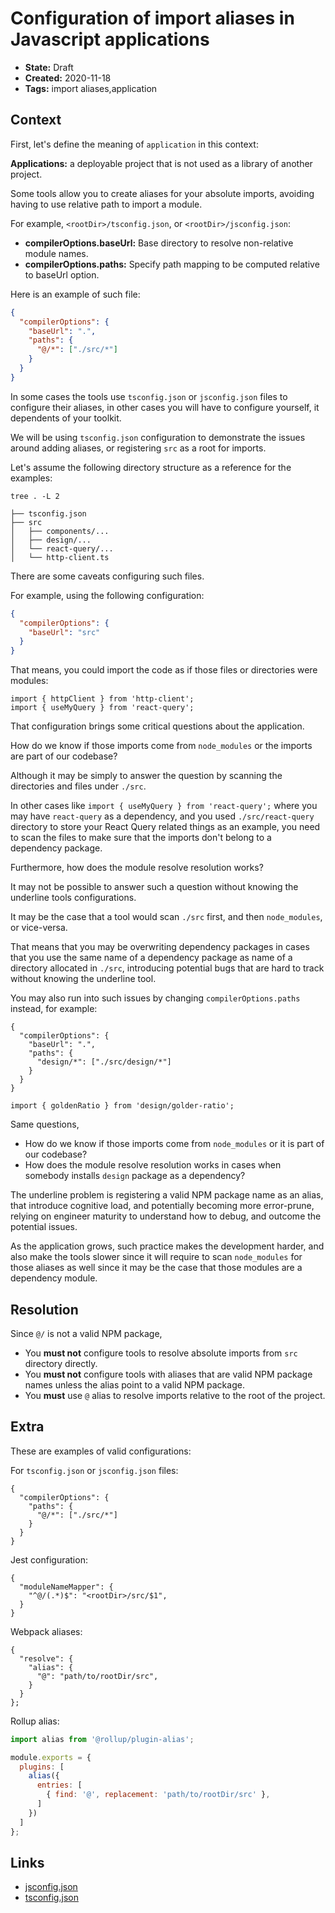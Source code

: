 # Configuration of import aliases in Javascript applications

* **State:** Draft
* **Created:** 2020-11-18
* **Tags:** import aliases,application

## Context

First, let's define the meaning of `application` in this context:

**Applications:** a deployable project that is not used as a library of another
project.

Some tools allow you to create aliases for your absolute imports, avoiding
having to use relative path to import a module.

For example, `<rootDir>/tsconfig.json`, or `<rootDir>/jsconfig.json`:

* **compilerOptions.baseUrl:** Base directory to resolve non-relative module
  names.
* **compilerOptions.paths:** Specify path mapping to be computed relative to
  baseUrl option.

Here is an example of such file:

```json
{
  "compilerOptions": {
    "baseUrl": ".",
    "paths": {
      "@/*": ["./src/*"]
    }
  }
}
```

In some cases the tools use `tsconfig.json` or `jsconfig.json` files
to configure their aliases, in other cases you will have to configure yourself,
it dependents of your toolkit.

We will be using `tsconfig.json` configuration to demonstrate the issues around
adding aliases, or registering `src` as a root for imports.

Let's assume the following directory structure as a reference for the examples:

```text
tree . -L 2

├── tsconfig.json
├── src
│   ├── components/...
│   ├── design/...
│   └── react-query/...
│   └── http-client.ts
```

There are some caveats configuring such files.

For example, using the following configuration:

```json
{
  "compilerOptions": {
    "baseUrl": "src"
  }
}
```

That means, you could import the code as if those files or directories were
modules:

```tsx
import { httpClient } from 'http-client';
import { useMyQuery } from 'react-query';
```

That configuration brings some critical questions about the application.

How do we know if those imports come from `node_modules` or the imports are
part of our codebase?

Although it may be simply to answer the question by scanning the directories and
files under `./src`.

In other cases like `import { useMyQuery } from 'react-query';` where you
may have `react-query` as a dependency, and you used `./src/react-query`
directory to store your React Query related things as an example, you need to
scan the files to make sure that the imports don't belong to a dependency
package.

Furthermore, how does the module resolve resolution works?

It may not be possible to answer such a question without knowing the underline
tools configurations.

It may be the case that a tool would scan `./src` first, and then `node_modules`,
or vice-versa.

That means that you may be overwriting dependency packages in cases that you
use the same name of a dependency package as name of a directory allocated in
`./src`, introducing potential bugs that are hard to track without knowing
the underline tool.

You may also run into such issues by changing `compilerOptions.paths` instead,
for example:

```jsonc
{
  "compilerOptions": {
    "baseUrl": ".",
    "paths": {
      "design/*": ["./src/design/*"]
    }
  }
}
```

```tsx
import { goldenRatio } from 'design/golder-ratio';
```

Same questions,

* How do we know if those imports come from `node_modules` or it is part of our
  codebase?
* How does the module resolve resolution works in cases when somebody installs
  `design` package as a dependency?

The underline problem is registering a valid NPM package name as an alias,
that introduce cognitive load, and potentially becoming more error-prune,
relying on engineer maturity to understand how to debug, and outcome the
potential issues.

As the application grows, such practice makes the development harder, and also
make the tools slower since it will require to scan `node_modules` for those
aliases as well since it may be the case that those modules are a dependency
module.

## Resolution

Since `@/` is not a valid NPM package,

* You **must not** configure tools to resolve absolute imports from `src`
  directory directly.
* You **must not** configure tools with aliases that are valid NPM package names
  unless the alias point to a valid NPM package.
* You **must** use `@` alias to resolve imports relative to the root of the
  project.

## Extra

These are examples of valid configurations:

For `tsconfig.json` or `jsconfig.json` files:

```jsonc
{
  "compilerOptions": {
    "paths": {
      "@/*": ["./src/*"]
    }
  }
}
```

Jest configuration:

```jsonc
{
  "moduleNameMapper": {
    "^@/(.*)$": "<rootDir>/src/$1",
  }
}
```

Webpack aliases:

```jsonc
{
  "resolve": {
    "alias": {
      "@": "path/to/rootDir/src",
    }
  }
};
```

Rollup alias:

```js
import alias from '@rollup/plugin-alias';

module.exports = {
  plugins: [
    alias({
      entries: [
        { find: '@', replacement: 'path/to/rootDir/src' },
      ]
    })
  ]
};
```

## Links

* [jsconfig.json](https://code.visualstudio.com/docs/languages/jsconfig)
* [tsconfig.json](https://www.typescriptlang.org/tsconfig)
